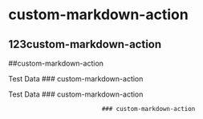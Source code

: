 # custom-markdown-action

## 123custom-markdown-action

##custom-markdown-action

Test Data ### custom-markdown-action

Test Data ### custom-markdown-action

                              ### custom-markdown-action
